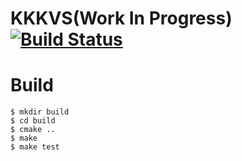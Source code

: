 KKKVS(Work In Progress) [![Build Status](https://travis-ci.org/ksgwr/KKKVS.svg?branch=master)](https://travis-ci.org/ksgwr/KKKVS)
=====


# Build

```
$ mkdir build
$ cd build
$ cmake ..
$ make
$ make test
```